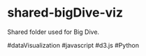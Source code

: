 shared-bigDive-viz
==================

Shared folder used for Big Dive.

#dataVisualization #javascript #d3.js #Python
